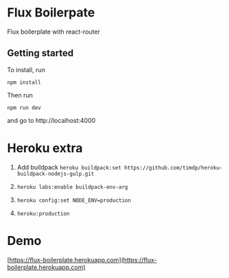 # Flux Boilerpate

Flux boilerplate with react-router

## Getting started

To install, run

```
npm install
```

Then run

```
npm run dev

```

and go to http://localhost:4000

# Heroku extra

1. Add buildpack
`heroku buildpack:set https://github.com/timdp/heroku-buildpack-nodejs-gulp.git`

2. `heroku labs:enable buildpack-env-arg`

3. `heroku config:set NODE_ENV=production`

4. `heroku:production`

# Demo

[https://flux-boilerplate.herokuapp.com](https://flux-boilerplate.herokuapp.com)